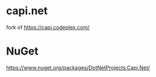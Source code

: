 capi.net
========
fork of https://capi.codeplex.com/

NuGet
=====
https://www.nuget.org/packages/DotNetProjects.Capi.Net/

